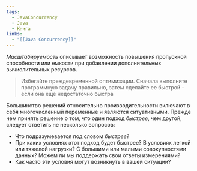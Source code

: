 ```yaml
---
tags:
  - JavaConcurrency
  - Java
  - Книга
links:
  - "[[Java Concurrency]]"
---
```

*Масштабируемость* описывает возможность повышения пропускной способности или емкости при добавлении дополнительных вычислительных ресурсов.

>Избегайте преждевременной оптимизации. Сначала выполните программную задачу правильно, затем сделайте ее быстрой - если она еще недостаточно быстра

Большинство решений относительно производительности включают в себя многочисленный переменные и являются ситуативными. Прежде чем принять решение о том, что один подход *быстрее*, чем другой, следует ответить не несколько вопросов:
- Что подразумевается под словом *быстрее*?
- При каких условиях этот подход будет быстрее? В условиях легкой или тяжелой нагрузки? С большими или малыми совокупностями данных? Можем ли мы поддержать свои ответы измерениями?
- Как часто эти условия могут возникнуть в вашей ситуации?